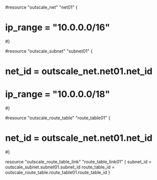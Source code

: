 #resource "outscale_net" "net01" {
#  ip_range = "10.0.0.0/16"
#}

#resource "outscale_subnet" "subnet01" {
#  net_id   = outscale_net.net01.net_id
#  ip_range = "10.0.0.0/18"
#}

#resource "outscale_route_table" "route_table01" {
#  net_id = outscale_net.net01.net_id
#}

resource "outscale_route_table_link" "route_table_link01" {
	subnet_id      = outscale_subnet.subnet01.subnet_id
	route_table_id = outscale_route_table.route_table01.route_table_id
}